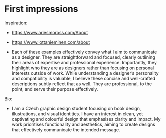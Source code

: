 # First impressions

Inspiration:
  - https://www.ariesmoross.com/About
  - https://www.lottanieminen.com/about

  - Each of these examples effectively convey what I aim to communicate as a designer. They are straightforward and focused, clearly outlining their areas of expertise and professional experience. Importantly, they highlight who they are as designers rather than focusing on personal interests outside of work. While understanding a designer’s personality and compatibility is valuable, I believe these concise and well-crafted descriptions subtly reflect that as well. They are professional, to the point, and serve their purpose effectively.

Bio:
  - I am a Czech graphic design student focusing on book design, illustrations, and visual identities. I have an interest in clean, yet captivating and colourful design that emphasises clarity and impact. My work prioritises functionality and aesthetics, aiming to create designs that effectively communicate the intended message.

